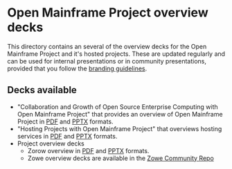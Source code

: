 # Open Mainframe Project overview decks

This directory contains an several of the overview decks for the Open Mainframe Project and it's hosted projects. These are updated regularly and can be used for internal presentations or in community presentations, provided that you follow the [branding guidelines](../BRANDING_GUIDELINES.md).

## Decks available

- "Collaboration and Growth of Open Source Enterprise Computing with Open Mainframe Project" that provides an overview of Open Mainframe Project in [PDF](open_mainframe_project_overview_deck.pdf) and [PPTX](open_mainframe_project_overview_deck.pptx) formats.
- "Hosting Projects with Open Mainframe Project" that overviews hosting services in [PDF](open_mainframe_project_host_project.pdf) and [PPTX](open_mainframe_project_host_project.pptx) formats.
- Project overview decks
  - Zorow overview in [PDF](zorow_overview_deck.pdf) and [PPTX](zorow_overview_deck.pptx) formats.
  - Zowe overview decks are available in the [Zowe Community Repo](https://github.com/zowe/community/tree/master/ppt_templates)
